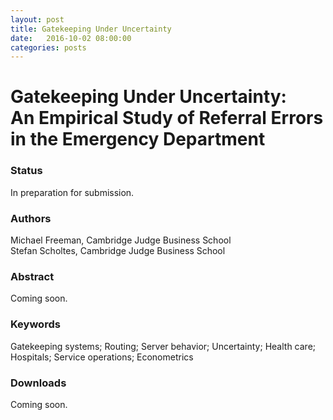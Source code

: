 ```yaml
---
layout: post
title: Gatekeeping Under Uncertainty
date:   2016-10-02 08:00:00
categories: posts
---
```


<h1 id="title">Gatekeeping Under Uncertainty:<br/>An Empirical Study of Referral Errors in the Emergency Department</h1>

### Status

In preparation for submission.

### Authors

Michael Freeman, Cambridge Judge Business School<br>
Stefan Scholtes, Cambridge Judge Business School

### Abstract

Coming soon.

### Keywords

Gatekeeping systems; Routing; Server behavior; Uncertainty; Health care; Hospitals; Service operations; Econometrics

### Downloads

Coming soon.